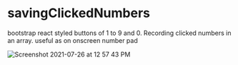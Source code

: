 # savingClickedNumbers
bootstrap react styled buttons of 1 to 9 and 0. Recording clicked numbers in an array.  useful as on onscreen number pad

![Screenshot 2021-07-26 at 12 57 43 PM](https://user-images.githubusercontent.com/81912588/126935245-17894466-5171-4511-8efc-d67e1bbf3f3d.png)
